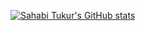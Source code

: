 [![Sahabi Tukur's GitHub stats](https://github-readme-stats.vercel.app/api?username=sahabitukur01)](https://github.com/Sahabitukur01/github-readme-stats)
